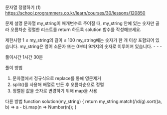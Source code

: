 문자열 정렬하기 (1)
https://school.programmers.co.kr/learn/courses/30/lessons/120850

문제 설명
문자열 my_string이 매개변수로 주어질 때, my_string 안에 있는 숫자만 골라 오름차순 정렬한 리스트를 return 하도록 solution 함수를 작성해보세요.

제한사항
1 ≤ my_string의 길이 ≤ 100
my_string에는 숫자가 한 개 이상 포함되어 있습니다.
my_string은 영어 소문자 또는 0부터 9까지의 숫자로 이루어져 있습니다. - - -

풀이시간
1시간 30분

풀이 방법

1. 문자열에서 정규식으로 replace를 통해 영문제거
2. split()를 사용해 배열로 만든 후 오름차순으로 정렬
3. 정렬된 값을 숫자로 변경하기 위해 map을 사용

다른 방법
function solution(my_string) {
return my_string.match(/\d/g).sort((a, b) => a - b).map(n => Number(n));
}
